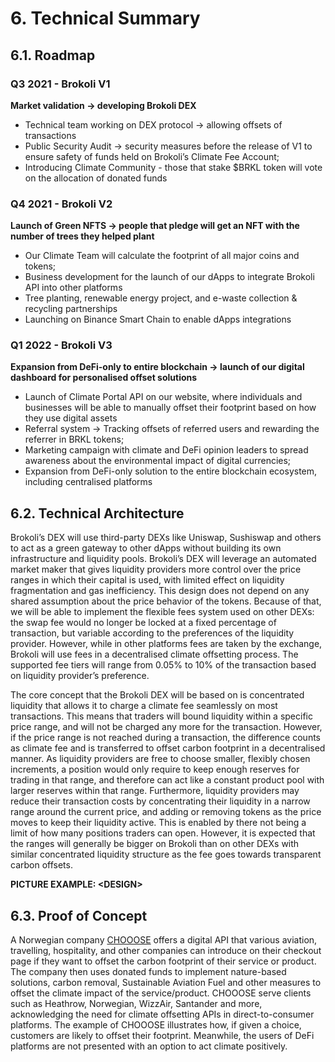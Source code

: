 # 6. Technical Summary

## 6.1. **Roadmap** 

### **Q3 2021 - Brokoli V1**

**Market validation → developing Brokoli DEX**

* Technical team working on DEX protocol → allowing offsets of transactions
* Public Security Audit → security measures before the release of V1 to ensure safety of funds held on Brokoli’s Climate Fee Account;
* Introducing Climate Community - those that stake $BRKL token will vote on the allocation of donated funds 

### **Q4 2021 - Brokoli V2**

**Launch of Green NFTS → people that pledge will get an NFT with the number of trees they helped plant**

* Our Climate Team will calculate the footprint of all major coins and tokens;
* Business development for the launch of our dApps to integrate Brokoli API into other platforms
* Tree planting, renewable energy project, and e-waste collection & recycling partnerships
* Launching on Binance Smart Chain to enable dApps integrations

### **Q1 2022 - Brokoli V3**

**Expansion from DeFi-only to entire blockchain → launch of our digital dashboard for personalised offset solutions**

* Launch of Climate Portal API on our website, where individuals and businesses will be able to manually offset their footprint based on how they use digital assets
* Referral system → Tracking offsets of referred users and rewarding the referrer in BRKL tokens;
* Marketing campaign with climate and DeFi opinion leaders to spread awareness about the environmental impact of digital currencies;
* Expansion from DeFi-only solution to the entire blockchain ecosystem, including centralised platforms

## 6.2. **Technical Architecture**

Brokoli’s DEX will use third-party DEXs like Uniswap, Sushiswap and others to act as a green gateway to other dApps without building its own infrastructure and liquidity pools. Brokoli’s DEX will leverage an automated market maker that gives liquidity providers more control over the price ranges in which their capital is used, with limited effect on liquidity fragmentation and gas inefficiency. This design does not depend on any shared assumption about the price behavior of the tokens. Because of that, we will be able to implement the flexible fees system used on other DEXs: the swap fee would no longer be locked at a fixed percentage of transaction, but variable according to the preferences of the liquidity provider. However, while in other platforms fees are taken by the exchange, Brokoli will use fees in a decentralised climate offsetting process. The supported fee tiers will range from 0.05% to 10% of the transaction based on liquidity provider’s preference.

The core concept that the Brokoli DEX will be based on is concentrated liquidity that allows it to charge a climate fee seamlessly on most transactions. This means that traders will bound liquidity within a specific price range, and will not be charged any more for the transaction. However, if the price range is not reached during a transaction, the difference counts as climate fee and is transferred to offset carbon footprint in a decentralised manner. As liquidity providers are free to choose smaller, flexibly chosen increments, a position would only require to keep enough reserves for trading in that range, and therefore can act like a constant product pool with larger reserves within that range. Furthermore, liquidity providers may reduce their transaction costs by concentrating their liquidity in a narrow range around the current price, and adding or removing tokens as the price moves to keep their liquidity active. This is enabled by there not being a limit of how many positions traders can open. However, it is expected that the ranges will generally be bigger on Brokoli than on other DEXs with similar concentrated liquidity structure as the fee goes towards transparent carbon offsets. 

**PICTURE EXAMPLE: &lt;DESIGN&gt;**  


## 6.3. Proof of Concept

A Norwegian company [CHOOOSE](https://chooose.today/) offers a digital API that various aviation, travelling, hospitality, and other companies can introduce on their checkout page if they want to offset the carbon footprint of their service or product. The company then uses donated funds to implement nature-based solutions, carbon removal, Sustainable Aviation Fuel and other measures to offset the climate impact of the service/product. CHOOOSE serve clients such as Heathrow, Norwegian, WizzAir, Santander and more, acknowledging the need for climate offsetting APIs in direct-to-consumer platforms. The example of CHOOOSE illustrates how, if given a choice, customers are likely to offset their footprint. Meanwhile, the users of DeFi platforms are not presented with an option to act climate positively.

